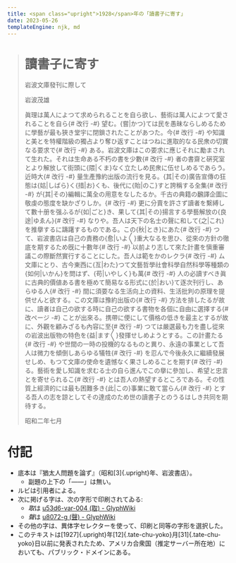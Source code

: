 ```yaml
---
title: <span class="upright">1928</span>年の「讀書子に寄す」
date: 2023-05-26
templateEngine: njk, md
---
```


> # 讀書子に寄す
>
> 岩波文󠄁庫發刊に際して
>
> 岩波茂雄
>
> 眞理は萬人によつて求められることを自ら欲し、藝術󠄁は萬人によつて愛されることを自ら{# 改行 -#}
  望󠄅む。{嘗|かつ}ては民を愚昧ならしめるために學藝が最も狹き堂宇に閉鎖󠄁されたことがあつた。今{# 改行 -#}
  や知識󠄂と美とを特權階級の獨占より奪ひ返󠄁すことはつねに進󠄁取的なる民衆󠄁の切實なる要󠄁求で{# 改行 -#}
  ある。岩波文󠄁庫はこの要󠄁求に應じそれに勵まされて生れた。それは生命ある不朽の書を少數{# 改行 -#}
  者︀の書齋と硏究室とより解放して街頭に{隈|くま}なく立たしめ民衆󠄁に伍せしめるであらう。近󠄁時大{# 改行 -#}
  量生產豫󠄂約出版の流︁行を見る。{其|その}廣告宣傳の狂態は{姑|しばら}く{措|お}くも、後代に{貽|のこ}すと誇稱する全󠄁集{# 改行 -#}
  が{其|その}編󠄁輯󠄁に萬全󠄁の用意をなしたるか。千古の典籍の飜譯企圖󠄃に敬虔󠄀の態度を缺かざりしか。{# 改行 -#}
  更︀に分󠄁賣を許さず讀者︀を繫縛󠄁して數󠄄十册を强ふるが{如|ごと}き、果して{其|その}揚言する學藝解放の{良途󠄁|ゆゑん}{# 改行 -#}
  なりや。吾人は天下の名士の聲に和して{之|これ}を推擧するに躊躇するものである。この{秋|とき}にあた{# 改行 -#}
  つて、岩波書店は自己の責務の{愈󠄅|いよ〳〵}重大なるを思ひ、從來の方針の徹底を期するため旣󠄁に十數󠄄年{# 改行 -#}
  以前󠄁より志して來た計畫を愼重審議この際斷然實行することにした。吾人は範をかのレクラ{# 改行 -#}
  ム文󠄁庫にとり、古今東西に{亙|わた}つて文󠄁藝哲學社︀會科學自然科學等種類︀の{如何|いかん}を問はず、{苟|いやしく}も萬{# 改行 -#}
  人の必讀すべき眞に古典的價値ある書を極めて簡易なる形式に{於|おい}て逐󠄁次󠄁刊行し、あらゆる人{# 改行 -#}
  間に須要󠄁なる生活向上の資󠄁料、生活批判󠄁の原理を提供せんと欲する。この文󠄁庫は豫󠄂約出版の{# 改行 -#}
  方法を排したるが故に、讀者︀は自己の欲する時に自己の欲する書物を各個に自由に選󠄁擇する{# 改ページ -#}
  ことが出來る。携帶に便󠄁にして價格の低きを最主とするが故に、外觀を顧みざるも內容に至{# 改行 -#}
  つては嚴選󠄁最も力を盡し從來の岩波出版物の特色を{益|ます〳〵}發揮せしめようとする。この計畫たる{# 改行 -#}
  や世間の一時の投機的なるものと異り、永遠の事業として吾人は微力を傾倒しあらゆる犠牲{# 改行 -#}
  を忍󠄁んで今後永久に繼續發展せしめ、もつて文󠄁庫の使󠄁命を遺󠄁憾なく果さしめることを期す{# 改行 -#}
  る。藝術󠄁を愛し知識󠄂を求むる士の自ら進󠄁んでこの擧に參加し、希望󠄅と忠言とを寄せられるこ{# 改行 -#}
  とは吾人の熱望󠄅するところである。その性質上經濟的には最も困難︀多き{此|この}事業に敢て當らん{# 改行 -#}
  とする吾人の志を諒としてその達󠄁成︀のため世の讀書子とのうるはしき共同を期待する。
>
> 昭和二年七月

# 付記

- 底本は『猶󠄁太人問題を論ず』（昭和[3]{.upright}年、岩波書店）。
  - 副題の上下の「——」は無い。
- ルビは引用者による。
- 次に掲げる字は、次の字形で印刷されてゐる:
  - <i>取</i>は [u53d6-var-004 (取) - GlyphWiki](https://glyphwiki.org/wiki/u53d6-var-004)
  - <i>聲</i>は [u8072-g (聲) - GlyphWiki](https://glyphwiki.org/wiki/u8072-g)
- その他の字は、異体字セレクターを使って、印刷と同等の字形を選択した。
- このテキストは[1927]{.upright}年[12]{.tate-chu-yoko}月[31]{.tate-chu-yoko}日以前に発表されたため、アメリカ合衆国（推定サーバー所在地）においても、パブリック・ドメインにある。
